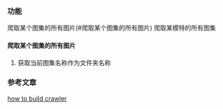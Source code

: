 ### 功能

爬取某个图集的所有图片(#爬取某个图集的所有图片)
爬取某模特的所有图集

#### 爬取某个图集的所有图片

1. 获取当前图集名称作为文件夹名称


### 参考文章
[how to build crawler](https://blog.logrocket.com/how-to-build-a-web-crawler-with-node/)